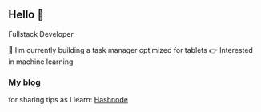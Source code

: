 ## Hello 👋

Fullstack Developer

🔭 I’m currently building a task manager optimized for tablets
👉 Interested in machine learning

### My blog 
for sharing tips as I learn:
[Hashnode](https://hashnode.com/@tinaxgao)

